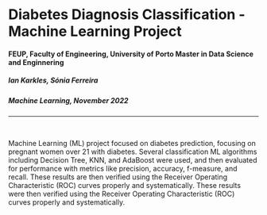 # Diabetes Diagnosis Classification - Machine Learning Project
#### FEUP, Faculty of Engineering, University of Porto Master in Data Science and Enginnering
##### Ian Karkles, Sónia Ferreira
##### Machine Learning, November 2022
---

<br>

Machine Learning (ML) project focused on diabetes prediction, focusing on pregnant women over 21 with diabetes. Several classification ML algorithms including Decision Tree, KNN, and AdaBoost were used, and then evaluated for performance with metrics like precision, accuracy, f-measure, and recall. These results are then verified using the Receiver Operating Characteristic (ROC) curves properly and systematically. These results were then verified using the Receiver Operating Characteristic (ROC) curves properly and systematically.
